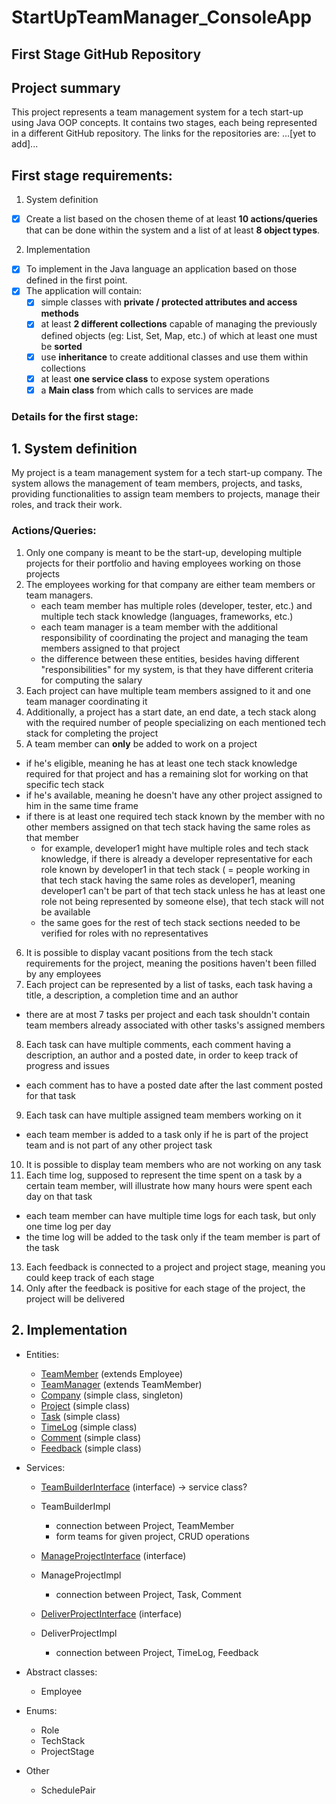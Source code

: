 # StartUpTeamManager_ConsoleApp
## First Stage GitHub Repository

## Project summary
This project represents a team management system for a tech start-up using Java OOP concepts. It contains two stages, each being represented in a different GitHub repository.
The links for the repositories are:
...[yet to add]...

## First stage requirements:
1. System definition
- [x] Create a list based on the chosen theme of at least **10 actions/queries** that can be done within the system and a list of at least **8 object types**.
2. Implementation
- [x] To implement in the Java language an application based on those defined in the first point.
- [x] The application will contain:
    - [x] simple classes with **private / protected attributes and access methods**
    - [x] at least **2 different collections** capable of managing the previously defined objects (eg: List, Set, Map, etc.) of which at least one must be **sorted**
    - [x] use **inheritance** to create additional classes and use them within collections
    - [x] at least **one service class** to expose system operations
    - [x] a **Main class** from which calls to services are made

### Details for the first stage:
## 1. System definition
My project is a team management system for a tech start-up company. The system allows the management of team members, projects, and tasks, providing functionalities to assign team members to projects, manage their roles, and track their work.

### Actions/Queries:
1. Only one company is meant to be the start-up, developing multiple projects for their portfolio and having employees working on those projects
2. The employees working for that company are either team members or team managers.
    - each team member has multiple roles (developer, tester, etc.) and multiple tech stack knowledge (languages, frameworks, etc.)
    - each team manager is a team member with the additional responsibility of coordinating the project and managing the team members assigned to that project
    - the difference between these entities, besides having different "responsibilities" for my system, is that they have different criteria for computing the salary
3. Each project can have multiple team members assigned to it and one team manager coordinating it
4. Additionally, a project has a start date, an end date, a tech stack along with the required number of people specializing on each mentioned tech stack for completing the project
5. A team member can <b>only</b> be added to work on a project
- if he's eligible, meaning he has at least one tech stack knowledge required for that project and has a remaining slot for working on that specific tech stack
- if he's available, meaning he doesn't have any other project assigned to him in the same time frame
- if there is at least one required tech stack known by the member with no other members assigned on that tech stack having the same roles as that member
    - for example, developer1 might have multiple roles and tech stack knowledge, if there is already a developer representative for each role known by developer1 in that tech stack ( = people working in that tech stack having the same roles as developer1, meaning developer1 can't be part of that tech stack unless he has at least one role not being represented by someone else), that tech stack will not be available
    - the same goes for the rest of tech stack sections needed to be verified for roles with no representatives
6. It is possible to display vacant positions from the tech stack requirements for the project, meaning the positions haven't been filled by any employees
7. Each project can be represented by a list of tasks, each task having a title, a description, a completion time and an author
 - there are at most 7 tasks per project and each task shouldn't contain team members already associated with other tasks's assigned members
8. Each task can have multiple comments, each comment having a description, an author and a posted date, in order to keep track of progress and issues
 - each comment has to have a posted date after the last comment posted for that task
9. Each task can have multiple assigned team members working on it
 - each team member is added to a task only if he is part of the project team and is not part of any other project task
10. It is possible to display team members who are not working on any task
11. Each time log, supposed to represent the time spent on a task by a certain team member, will illustrate how many hours were spent each day on that task
 - each team member can have multiple time logs for each task, but only one time log per day
 - the time log will be added to the task only if the team member is part of the task
13. Each feedback is connected to a project and project stage, meaning you could keep track of each stage
14. Only after the feedback is positive for each stage of the project, the project will be delivered

## 2. Implementation
- Entities:
    - <ins>TeamMember</ins> (extends Employee)
    - <ins>TeamManager</ins> (extends TeamMember)
    - <ins>Company</ins> (simple class, singleton)
    - <ins>Project</ins> (simple class)
    - <ins>Task</ins> (simple class)
    - <ins>TimeLog</ins> (simple class)
    - <ins>Comment</ins> (simple class)
    - <ins>Feedback</ins> (simple class)

- Services:
    - <ins>TeamBuilderInterface</ins> (interface) -> service class?
    - TeamBuilderImpl
        - connection between Project, TeamMember
        - form teams for given project, CRUD operations

    - <ins>ManageProjectInterface</ins> (interface)
    - ManageProjectImpl
        - connection between Project, Task, Comment

    - <ins>DeliverProjectInterface</ins> (interface)
    - DeliverProjectImpl
        - connection between Project, TimeLog, Feedback

- Abstract classes:
    - Employee

- Enums:
    - Role
    - TechStack
    - ProjectStage

- Other
    - SchedulePair

[//]: # (## Second stage requirements:)

[//]: # ()
[//]: # (1. Extend the Project from the first stage by Implementing Persistence Using a Relational Database and JDBC)

[//]: # (- [ ] Extend the initial project by implementing persistence using a relational database and JDBC.)

[//]: # (- [ ] Develop services that expose **create, read, update, and delete &#40;CRUD&#41;** operations for at least **4 of the defined classes**.)

[//]: # (- [ ] Implement **generic singleton services** for writing to and reading from the database.)

[//]: # ()
[//]: # (2. Implement an Audit Service)

[//]: # (- [ ] Create a service that logs each executed action &#40;as described in Stage I&#41; into a **CSV file**.)

[//]: # (- [ ] The file structure should include:)

[//]: # (  - **action_name**)

[//]: # (  - **timestamp**)